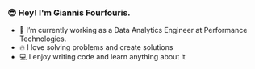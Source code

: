 ### 😎 Hey! I'm Giannis Fourfouris.

- 🔭 I’m currently working as a Data Analytics Engineer at Performance Technologies.
- 🔥 I love solving problems and create solutions
- 💻 I enjoy writing code and learn anything about it
<!--
**giannisfourfouris/giannisfourfouris** is a ✨ _special_ ✨ repository because its `README.md` (this file) appears on your GitHub profile.

Here are some ideas to get you started:

- 🔭 I’m currently working on ...
- 🌱 I’m currently learning ...
- 👯 I’m looking to collaborate on ...
- 🤔 I’m looking for help with ...
- 💬 Ask me about ...
- 📫 How to reach me: ...
- 😄 Pronouns: ...
- ⚡ Fun fact: ...
-->
